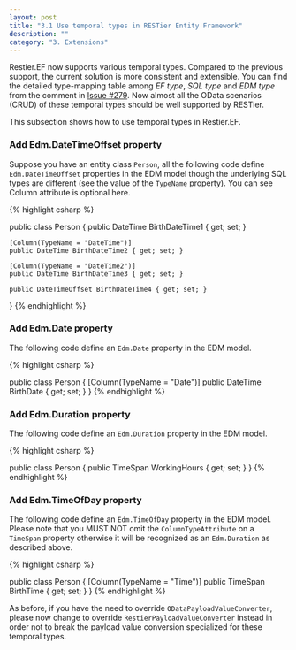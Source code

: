 ```yaml
---
layout: post
title: "3.1 Use temporal types in RESTier Entity Framework"
description: ""
category: "3. Extensions"
---
```


Restier.EF now supports various temporal types. Compared to the previous support, the current solution is more consistent and extensible. You can find the detailed type-mapping table among *EF type*, *SQL type* and *EDM type* from the comment in [Issue #279](https://github.com/OData/RESTier/pull/279). Now almost all the OData scenarios (CRUD) of these temporal types should be well supported by RESTier.

This subsection shows how to use temporal types in Restier.EF.

### Add Edm.DateTimeOffset property
Suppose you have an entity class `Person`, all the following code define `Edm.DateTimeOffset` properties in the EDM model though the underlying SQL types are different (see the value of the `TypeName` property). You can see Column attribute is optional here.

{% highlight csharp %}

public class Person
{
    public DateTime BirthDateTime1 { get; set; }

    [Column(TypeName = "DateTime")]
    public DateTime BirthDateTime2 { get; set; }

    [Column(TypeName = "DateTime2")]
    public DateTime BirthDateTime3 { get; set; }

    public DateTimeOffset BirthDateTime4 { get; set; }
}
{% endhighlight %}

### Add Edm.Date property
The following code define an `Edm.Date` property in the EDM model.

{% highlight csharp %}

public class Person
{
    [Column(TypeName = "Date")]
    public DateTime BirthDate { get; set; }
}
{% endhighlight %}

### Add Edm.Duration property
The following code define an `Edm.Duration` property in the EDM model.

{% highlight csharp %}

public class Person
{
    public TimeSpan WorkingHours { get; set; }
}
{% endhighlight %}

### Add Edm.TimeOfDay property
The following code define an `Edm.TimeOfDay` property in the EDM model. Please note that you MUST NOT omit the `ColumnTypeAttribute` on a `TimeSpan` property otherwise it will be recognized as an `Edm.Duration` as described above.

{% highlight csharp %}

public class Person
{
    [Column(TypeName = "Time")]
    public TimeSpan BirthTime { get; set; }
}
{% endhighlight %}

As before, if you have the need to override `ODataPayloadValueConverter`, please now change to override `RestierPayloadValueConverter` instead in order not to break the payload value conversion specialized for these temporal types.